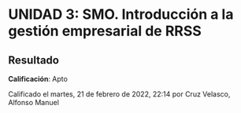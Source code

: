 # UNIDAD 3: SMO. Introducción a la gestión empresarial de RRSS
## Resultado

**Calificación**: Apto

Calificado el martes, 21 de febrero de 2022, 22:14 por Cruz Velasco, Alfonso Manuel